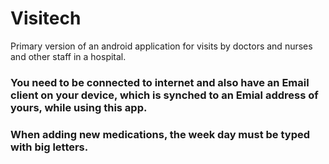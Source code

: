 # Visitech
Primary version of an android application for visits by doctors and nurses and other staff in a hospital.

### You need to be connected to internet and also have an Email client on your device, which is synched to an Emial address of yours, while using this app.
### When adding new medications, the week day must be typed with big letters.
